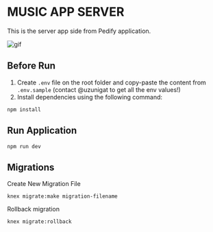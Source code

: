 # MUSIC APP SERVER

This is the server app side from Pedify application.

![gif](https://media.giphy.com/media/tqfS3mgQU28ko/giphy.gif
)

## Before Run

1. Create `.env` file on the root folder and copy-paste the content from `.env.sample` (contact @uzunigat to get all the env values!)
2. Install dependencies using the following command: 

```console
npm install
```

## Run Application

``` console
npm run dev
```

## Migrations

Create New Migration File
```console
knex migrate:make migration-filename
```

Rollback migration
```console
knex migrate:rollback
```